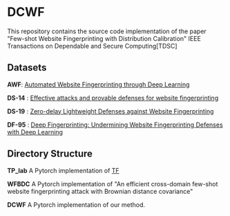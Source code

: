 # DCWF
This repository contains the source code implementation of the paper "Few-shot Website Fingerprinting with  Distribution Calibration" IEEE Transactions on Dependable and Secure Computing[TDSC]
## Datasets

**AWF**: [Automated Website Fingerprinting through Deep Learning](https://github.com/DistriNet/DLWF)

**DS-14** : [Effective attacks and provable defenses for website fingerprinting](https://www.cs.sfu.ca/~taowang/wf/data/)

**DS-19** : [Zero-delay Lightweight Defenses against Website Fingerprinting](https://www.cs.sfu.ca/~taowang/wf/index.html)

**DF-95** : [Deep Fingerprinting: Undermining Website Fingerprinting Defenses with Deep Learning ](https://github.com/deep-fingerprinting/df)

## Directory Structure

**TP_lab**
A Pytorch implementation of [TF](https://github.com/triplet-fingerprinting/tf)

**WFBDC**
A Pytorch implementation of "An efficient cross-domain few-shot website fingerprinting attack with Brownian distance covariance"

**DCWF**
A Pytorch implementation of our method.
